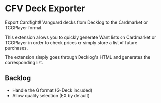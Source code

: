 # CFV Deck Exporter

Export Cardfight!! Vanguard decks from Decklog to the Cardmarket or TCGPlayer format.

This extension allows you to quickly generate Want lists on Cardmarket or TCGPlayer in order to check prices or simply store a list of future purchases.

The extension simply goes through Decklog's HTML and generates the corresponding list.

## Backlog

- Handle the G format (G-Deck included)
- Allow quality selection (EX by default)
